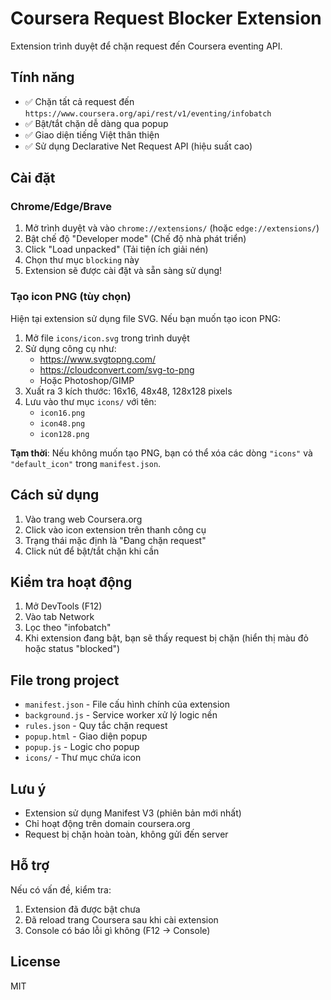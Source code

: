 # Coursera Request Blocker Extension

Extension trình duyệt để chặn request đến Coursera eventing API.

## Tính năng

- ✅ Chặn tất cả request đến `https://www.coursera.org/api/rest/v1/eventing/infobatch`
- ✅ Bật/tắt chặn dễ dàng qua popup
- ✅ Giao diện tiếng Việt thân thiện
- ✅ Sử dụng Declarative Net Request API (hiệu suất cao)

## Cài đặt

### Chrome/Edge/Brave

1. Mở trình duyệt và vào `chrome://extensions/` (hoặc `edge://extensions/`)
2. Bật chế độ "Developer mode" (Chế độ nhà phát triển)
3. Click "Load unpacked" (Tải tiện ích giải nén)
4. Chọn thư mục `blocking` này
5. Extension sẽ được cài đặt và sẵn sàng sử dụng!

### Tạo icon PNG (tùy chọn)

Hiện tại extension sử dụng file SVG. Nếu bạn muốn tạo icon PNG:

1. Mở file `icons/icon.svg` trong trình duyệt
2. Sử dụng công cụ như:
   - https://www.svgtopng.com/
   - https://cloudconvert.com/svg-to-png
   - Hoặc Photoshop/GIMP
3. Xuất ra 3 kích thước: 16x16, 48x48, 128x128 pixels
4. Lưu vào thư mục `icons/` với tên:
   - `icon16.png`
   - `icon48.png`
   - `icon128.png`

**Tạm thời**: Nếu không muốn tạo PNG, bạn có thể xóa các dòng `"icons"` và `"default_icon"` trong `manifest.json`.

## Cách sử dụng

1. Vào trang web Coursera.org
2. Click vào icon extension trên thanh công cụ
3. Trạng thái mặc định là "Đang chặn request"
4. Click nút để bật/tắt chặn khi cần

## Kiểm tra hoạt động

1. Mở DevTools (F12)
2. Vào tab Network
3. Lọc theo "infobatch"
4. Khi extension đang bật, bạn sẽ thấy request bị chặn (hiển thị màu đỏ hoặc status "blocked")

## File trong project

- `manifest.json` - File cấu hình chính của extension
- `background.js` - Service worker xử lý logic nền
- `rules.json` - Quy tắc chặn request
- `popup.html` - Giao diện popup
- `popup.js` - Logic cho popup
- `icons/` - Thư mục chứa icon

## Lưu ý

- Extension sử dụng Manifest V3 (phiên bản mới nhất)
- Chỉ hoạt động trên domain coursera.org
- Request bị chặn hoàn toàn, không gửi đến server

## Hỗ trợ

Nếu có vấn đề, kiểm tra:
1. Extension đã được bật chưa
2. Đã reload trang Coursera sau khi cài extension
3. Console có báo lỗi gì không (F12 -> Console)

## License

MIT
